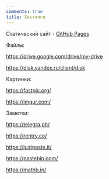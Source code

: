 ```yaml
---
comments: true
title: Хостинги
---
```


Статический сайт - [GitHub Pages](/ru/jekyll)

Файлы:

<https://drive.google.com/drive/my-drive>

<https://disk.yandex.ru/client/disk>

Картинки:

<https://fastpic.org/>

<https://imgur.com/>

Заметки:

<https://telegra.ph/>

<https://rentry.co/>

<https://justpaste.it/>

<https://pastebin.com/>

<https://mathb.in/>